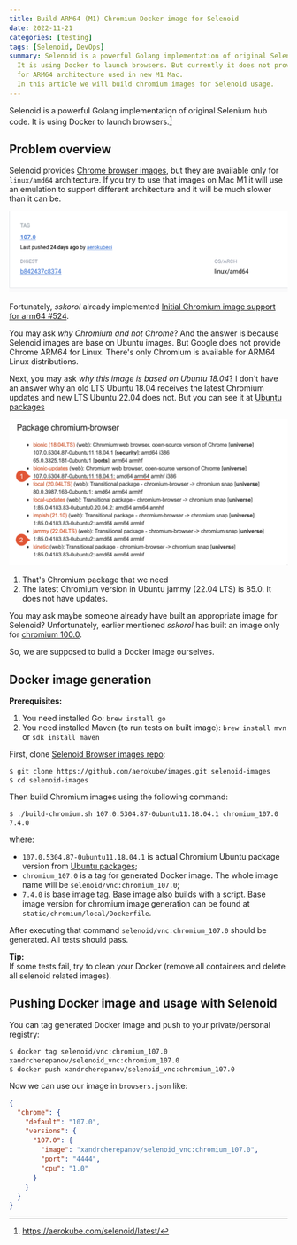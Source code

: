 ```yaml
---
title: Build ARM64 (M1) Chromium Docker image for Selenoid
date: 2022-11-21
categories: [testing]
tags: [Selenoid, DevOps]
summary: Selenoid is a powerful Golang implementation of original Selenium hub code. 
  It is using Docker to launch browsers. But currently it does not provide browser images
  for ARM64 architecture used in new M1 Mac.
  In this article we will build chromium images for Selenoid usage.
---
```


Selenoid is a powerful Golang implementation of original Selenium hub code. 
It is using Docker to launch browsers.[^1]

## Problem overview

Selenoid provides [Chrome browser images](https://aerokube.com/images/latest/#_chrome),
but they are available only for `linux/amd64` architecture. If you try to use that images
on Mac M1 it will use an emulation to support different architecture and it will be much
slower than it can be.

![selenoid/chrome image architecture](chrome-image.png "selenoid/chrome image architecture")

Fortunately, *sskorol* already implemented [Initial Chromium image support for arm64 #524](https://github.com/aerokube/images/pull/524).

You may ask *why Chromium and not Chrome*? And the answer is because Selenoid images are
base on Ubuntu images. But Google does not provide Chrome ARM64 for Linux. There's only 
Chromium is available for ARM64 Linux distributions.

Next, you may ask *why this image is based on Ubuntu 18.04*? I don't have an answer why 
an old LTS Ubuntu 18.04 receives the latest Chromium updates and new LTS Ubuntu 22.04 does not.
But you can see it at [Ubuntu packages](https://packages.ubuntu.com/search?suite=bionic-updates&searchon=names&keywords=chromium)

![Chromium Ubuntu packages](ubuntu-packages.png "Chromium Ubuntu packages")

1. That's Chromium package that we need
2. The latest Chromium version in Ubuntu jammy (22.04 LTS) is 85.0. It does not have updates.

You may ask maybe someone already have built an appropriate image for Selenoid? Unfortunately,
earlier mentioned *sskorol* has built an image only for [chromium 100.0](https://hub.docker.com/r/sskorol/selenoid_chromium_vnc/tags).

So, we are supposed to build a Docker image ourselves.

## Docker image generation

**Prerequisites:**
1. You need installed Go: `brew install go`
2. You need installed Maven (to run tests on built image): `brew install mvn` or `sdk install maven`

First, clone [Selenoid Browser images repo](https://github.com/aerokube/images.git):
```shell
$ git clone https://github.com/aerokube/images.git selenoid-images
$ cd selenoid-images
```

Then build Chromium images using the following command:
```shell
$ ./build-chromium.sh 107.0.5304.87-0ubuntu11.18.04.1 chromium_107.0 7.4.0
```
where:

- `107.0.5304.87-0ubuntu11.18.04.1` is actual Chromium Ubuntu package version from [Ubuntu packages](https://packages.ubuntu.com/search?suite=bionic-updates&searchon=names&keywords=chromium);
- `chromium_107.0` is a tag for generated Docker image. The whole image name will be `selenoid/vnc:chromium_107.0`;
- `7.4.0` is base image tag. Base image also builds with a script. Base image version for chromium image generation
  can be found at `static/chromium/local/Dockerfile`.

After executing that command `selenoid/vnc:chromium_107.0` should be generated. All tests should pass. 

**Tip:**<br/>
If some tests fail, try to clean your Docker (remove all containers and delete all selenoid related images).


## Pushing Docker image and usage with Selenoid

You can tag generated Docker image and push to your private/personal registry:
```shell
$ docker tag selenoid/vnc:chromium_107.0 xandrcherepanov/selenoid_vnc:chromium_107.0
$ docker push xandrcherepanov/selenoid_vnc:chromium_107.0
```

Now we can use our image in `browsers.json` like:
```json
{
  "chrome": {
    "default": "107.0",
    "versions": {
      "107.0": {
        "image": "xandrcherepanov/selenoid_vnc:chromium_107.0",
        "port": "4444",
        "cpu": "1.0"
      }
    }
  }
}
```

[^1]: <https://aerokube.com/selenoid/latest/>
